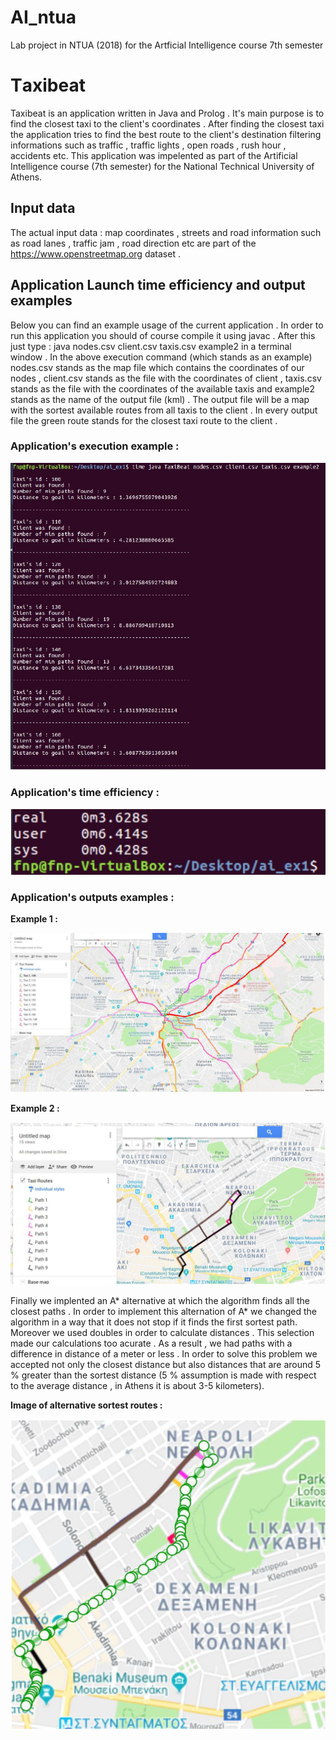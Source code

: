 # AI_ntua
Lab project in NTUA (2018) for the Artficial Intelligence course 7th semester


# Τaxibeat
Taxibeat is an application written in Java and Prolog . It's main purpose is to find the closest taxi to the client's coordinates . After finding the closest taxi the application tries to find the best route to the client's destination filtering informations such as traffic , traffic lights , open roads , rush hour , accidents etc.
This application was impelented as part of the Artificial Intelligence course (7th semester) for the National Technical University of Athens.


## Input data 
The actual input data : map coordinates , streets and road information such as road lanes , traffic jam , road direction etc are part of the https://www.openstreetmap.org dataset .

## Application Launch time efficiency and output examples 
Below you can find an example usage of the current application . In order to run this application you should of course compile it using javac . After this just type : java nodes.csv client.csv taxis.csv example2 in a terminal window . In the above execution command (which stands as an example) nodes.csv stands as the map file which contains the coordinates of our nodes , client.csv stands as the file with the coordinates of client , taxis.csv stands as the file with the coordinates of the available taxis and example2 stands as the name of the output file (kml) . The output file will be a map with the sortest available routes from all taxis to the client . In every output file the green route stands for the closest taxi route to the client .

### Application's execution example :

![alt text](https://github.com/manzar96/ai_ntua/blob/main/images/runt.jpg)

### Application's time efficiency :

![alt text](https://github.com/manzar96/ai_ntua/blob/main/images/time.jpg)

### Application's outputs examples :

**Example 1 :**

![alt text](https://github.com/manzar96/ai_ntua/blob/main/images/ex1.jpg)


**Example 2 :**

![alt text](https://github.com/manzar96/ai_ntua/blob/main/images/ex2.png)


Finally we implented an A* alternative at which the algorithm finds all the closest paths . In order to implement this alternation of A* we changed the algorithm in a way that it does not stop if it finds the first sortest path. Moreover we used doubles in order to calculate distances . This selection made our calculations too acurate . As a result , we had paths with a difference in distance of a meter or less . In order to solve this problem we accepted not only the closest distance but also distances that are around 5 % greater than the sortest distance (5 % assumption is made with respect to the average distance , in Athens it is about 3-5 kilometers).

**Image of alternative sortest routes :**

![alt text](https://github.com/manzar96/ai_ntua/blob/main/images/p1.png)